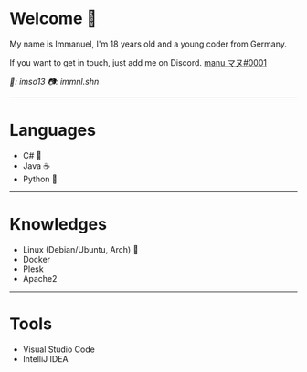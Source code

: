# Welcome 👋

My name is Immanuel, I'm 18 years old and a young coder from Germany.

If you want to get in touch, just add me on Discord.    [manu マヌ#0001](https://discord.com/users/299225879039442944)

_👻: imso13 📷: immnl.shn_

---

# Languages
- C# 🔷
- Java ☕
- Python 👻

---

# Knowledges
- Linux (Debian/Ubuntu, Arch) 🐧
- Docker 
- Plesk
- Apache2

--- 

# Tools
- Visual Studio Code
- IntelliJ IDEA
